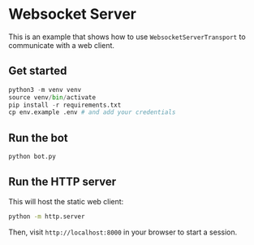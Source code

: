 # Websocket Server

This is an example that shows how to use `WebsocketServerTransport` to communicate with a web client.

## Get started

```python
python3 -m venv venv
source venv/bin/activate
pip install -r requirements.txt
cp env.example .env # and add your credentials
```

## Run the bot

```bash
python bot.py
```

## Run the HTTP server

This will host the static web client:

```bash
python -m http.server
```

Then, visit `http://localhost:8000` in your browser to start a session.
